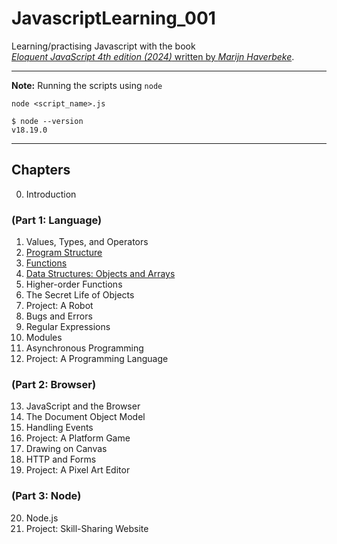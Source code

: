 # JavascriptLearning_001

Learning/practising Javascript with the book<br>
[<cite>Eloquent JavaScript 4th edition (2024)</cite> written by <cite>Marijn Haverbeke</cite>](https://eloquentjavascript.net/index.html).

---

**Note:** Running the scripts using `node`

`node <script_name>.js`

```
$ node --version
v18.19.0
```

---

## Chapters

0. Introduction

### (Part 1: Language)

1. Values, Types, and Operators
2. [Program Structure](./jsMHch02/)
3. [Functions](./jsMHch03/)
4. [Data Structures: Objects and Arrays](./jsMHch04/)
5. Higher-order Functions
6. The Secret Life of Objects
7. Project: A Robot
8. Bugs and Errors
9. Regular Expressions
10. Modules
11. Asynchronous Programming
12. Project: A Programming Language

### (Part 2: Browser)

13. JavaScript and the Browser
14. The Document Object Model
15. Handling Events
16. Project: A Platform Game
17. Drawing on Canvas
18. HTTP and Forms
19. Project: A Pixel Art Editor

### (Part 3: Node)

20. Node.js
21. Project: Skill-Sharing Website